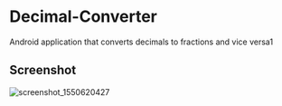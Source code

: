 # Decimal-Converter

Android application that converts decimals to fractions and vice versa1
## Screenshot

![screenshot_1550620427](https://user-images.githubusercontent.com/46540226/53056242-5db21480-345f-11e9-8d88-98891546e7d2.png)
